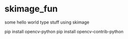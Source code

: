 # skimage_fun
some hello world type stuff using skimage

pip install opencv-python
pip install opencv-contrib-python